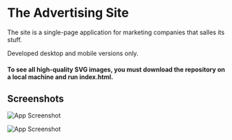 # The Advertising Site

The site is a single-page application for marketing companies that salles its stuff.

Developed desktop and mobile versions only.

#### To see all high-quality SVG images, you must download the repository on a local machine and run index.html.


## Screenshots

![App Screenshot](https://github-production-user-asset-6210df.s3.amazonaws.com/29861553/256986538-ec9e153a-dffc-4dea-b9d8-ecd470d7b00c.png)

![App Screenshot](https://github-production-user-asset-6210df.s3.amazonaws.com/29861553/256986652-7b046763-f652-4d3f-b074-98168b8b1ac5.png)

